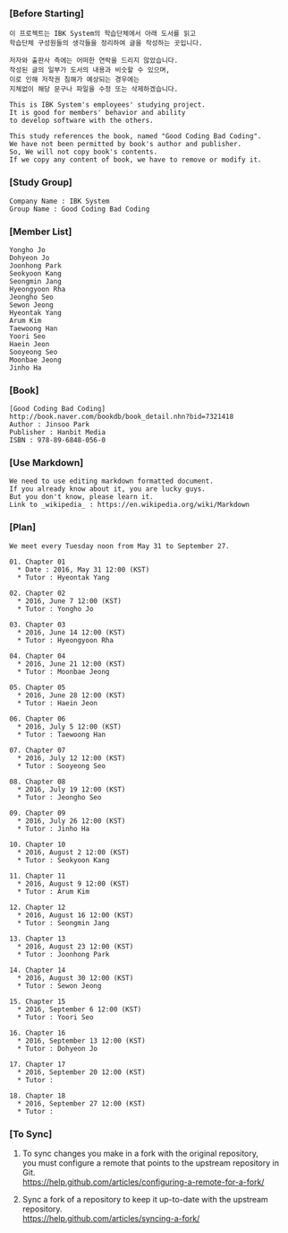### [Before Starting]

    이 프로젝트는 IBK System의 학습단체에서 아래 도서를 읽고  
    학습단체 구성원들의 생각들을 정리하여 글을 작성하는 곳입니다. 

    저자와 출판사 측에는 어떠한 연락을 드리지 않았습니다.  
    작성된 글의 일부가 도서의 내용과 비슷할 수 있으며,  
    이로 인해 저작권 침해가 예상되는 경우에는  
    지체없이 해당 문구나 파일을 수정 또는 삭제하겠습니다.  

    This is IBK System's employees' studying project.  
    It is good for members' behavior and ability  
    to develop software with the others.

    This study references the book, named "Good Coding Bad Coding".   
    We have not been permitted by book's author and publisher.  
    So, We will not copy book's contents.  
    If we copy any content of book, we have to remove or modify it.



### [Study Group]  
    Company Name : IBK System  
    Group Name : Good Coding Bad Coding



### [Member List]  
    
    Yongho Jo  
    Dohyeon Jo  
    Joonhong Park  
    Seokyoon Kang  
    Seongmin Jang  
    Hyeongyoon Rha  
    Jeongho Seo  
    Sewon Jeong  
    Hyeontak Yang  
    Arum Kim  
    Taewoong Han  
    Yoori Seo  
    Haein Jeon  
    Sooyeong Seo  
    Moonbae Jeong  
    Jinho Ha  



### [Book]  

    [Good Coding Bad Coding]
    http://book.naver.com/bookdb/book_detail.nhn?bid=7321418  
    Author : Jinsoo Park  
    Publisher : Hanbit Media  
    ISBN : 978-89-6848-056-0  



### [Use Markdown]  

    We need to use editing markdown formatted document.  
    If you already know about it, you are lucky guys.  
    But you don't know, please learn it.  
    Link to _wikipedia_ : https://en.wikipedia.org/wiki/Markdown   



### [Plan]

    We meet every Tuesday noon from May 31 to September 27.  

    01. Chapter 01  
      * Date : 2016, May 31 12:00 (KST)  
      * Tutor : Hyeontak Yang  
    
    02. Chapter 02  
      * 2016, June 7 12:00 (KST)  
      * Tutor : Yongho Jo  
    
    03. Chapter 03  
      * 2016, June 14 12:00 (KST)  
      * Tutor : Hyeongyoon Rha  
    
    04. Chapter 04  
      * 2016, June 21 12:00 (KST)  
      * Tutor : Moonbae Jeong  
    
    05. Chapter 05  
      * 2016, June 28 12:00 (KST)  
      * Tutor : Haein Jeon  
    
    06. Chapter 06  
      * 2016, July 5 12:00 (KST)  
      * Tutor : Taewoong Han  
    
    07. Chapter 07  
      * 2016, July 12 12:00 (KST)  
      * Tutor : Sooyeong Seo  
    
    08. Chapter 08  
      * 2016, July 19 12:00 (KST)  
      * Tutor : Jeongho Seo  
    
    09. Chapter 09  
      * 2016, July 26 12:00 (KST)  
      * Tutor : Jinho Ha  
    
    10. Chapter 10  
      * 2016, August 2 12:00 (KST)  
      * Tutor : Seokyoon Kang  
    
    11. Chapter 11  
      * 2016, August 9 12:00 (KST)  
      * Tutor : Arum Kim  
    
    12. Chapter 12  
      * 2016, August 16 12:00 (KST)  
      * Tutor : Seongmin Jang  
    
    13. Chapter 13  
      * 2016, August 23 12:00 (KST)  
      * Tutor : Joonhong Park  
    
    14. Chapter 14  
      * 2016, August 30 12:00 (KST)  
      * Tutor : Sewon Jeong  
    
    15. Chapter 15  
      * 2016, September 6 12:00 (KST)  
      * Tutor : Yoori Seo  
    
    16. Chapter 16  
      * 2016, September 13 12:00 (KST)  
      * Tutor : Dohyeon Jo  
    
    17. Chapter 17  
      * 2016, September 20 12:00 (KST)  
      * Tutor :   
    
    18. Chapter 18  
      * 2016, September 27 12:00 (KST)  
      * Tutor :   



### [To Sync]

01. To sync changes you make in a fork with the original repository,  
you must configure a remote that points to the upstream repository in Git.  
https://help.github.com/articles/configuring-a-remote-for-a-fork/


02. Sync a fork of a repository to keep it up-to-date with the upstream repository.  
https://help.github.com/articles/syncing-a-fork/


